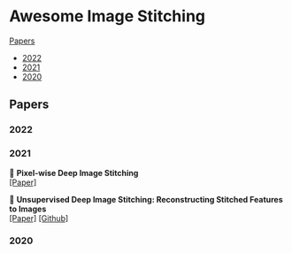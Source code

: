 # Awesome Image Stitching

[Papers](#papers)

- [2022](#2022)
- [2021](#2021)
- [2020](#2020)

## Papers

### 2022

### 2021

📄 **Pixel-wise Deep Image Stitching**  
[[Paper]](https://arxiv.org/abs/2112.06171)

📄 **Unsupervised Deep Image Stitching: Reconstructing Stitched Features to Images**  
[[Paper]](https://arxiv.org/abs/2106.12859) [[Github]](https://github.com/nie-lang/UnsupervisedDeepImageStitching)

### 2020
